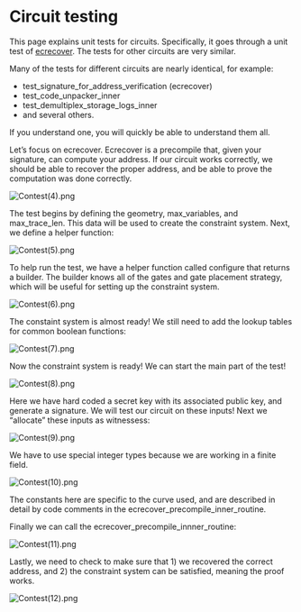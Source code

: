 # Circuit testing

This page explains unit tests for circuits. Specifically, it goes through a unit test of [ecrecover](https://github.com/matter-labs/era-zkevm_circuits/blob/4fba537ccecc238e2da9c80844dc8c185e42466f/src/ecrecover/mod.rs#L796). The tests for other circuits are very similar.

Many of the tests for different circuits are nearly identical, for example:

- test_signature_for_address_verification (ecrecover)
- test_code_unpacker_inner
- test_demultiplex_storage_logs_inner
- and several others.

If you understand one, you will quickly be able to understand them all.

Let’s focus on ecrecover. Ecrecover is a precompile that, given your signature, can compute your address. If our circuit works correctly, we should be able to recover the proper address, and be able to prove the computation was done correctly.

![Contest(4).png](https://github.com/code-423n4/2023-10-zksync/blob/main/docs/Circuits%20Section/Circuit%20testing/Contest(4).png)

The test begins by defining the geometry, max_variables, and max_trace_len. This data will be used to create the constraint system. Next, we define a helper function:

![Contest(5).png](https://github.com/code-423n4/2023-10-zksync/blob/main/docs/Circuits%20Section/Circuit%20testing/Contest(5).png)

To help run the test, we have a helper function called configure that returns a builder. The builder knows all of the gates and gate placement strategy, which will be useful for setting up the constraint system.

![Contest(6).png](https://github.com/code-423n4/2023-10-zksync/blob/main/docs/Circuits%20Section/Circuit%20testing/Contest(6).png)

The constaint system is almost ready! We still need to add the lookup tables for common boolean functions:

![Contest(7).png](https://github.com/code-423n4/2023-10-zksync/blob/main/docs/Circuits%20Section/Circuit%20testing/Contest(7).png)

Now the constraint system is ready! We can start the main part of the test!

![Contest(8).png](https://github.com/code-423n4/2023-10-zksync/blob/main/docs/Circuits%20Section/Circuit%20testing/Contest(8).png)

Here we have hard coded a secret key with its associated public key, and generate a signature. We will test our circuit on these inputs! Next we “allocate” these inputs as witnessess:

![Contest(9).png](https://github.com/code-423n4/2023-10-zksync/blob/main/docs/Circuits%20Section/Circuit%20testing/Contest(9).png)

We have to use special integer types because we are working in a finite field. 

![Contest(10).png](https://github.com/code-423n4/2023-10-zksync/blob/main/docs/Circuits%20Section/Circuit%20testing/Contest(10).png)

The constants here are specific to the curve used, and are described in detail by code comments in the ecrecover_precompile_inner_routine.

Finally we can call the ecrecover_precompile_innner_routine:

![Contest(11).png](https://github.com/code-423n4/2023-10-zksync/blob/main/docs/Circuits%20Section/Circuit%20testing/Contest(11).png)

Lastly, we need to check to make sure that 1) we recovered the correct address, and 2) the constraint system can be satisfied, meaning the proof works.

![Contest(12).png](https://github.com/code-423n4/2023-10-zksync/blob/main/docs/Circuits%20Section/Circuit%20testing/Contest(12).png)
